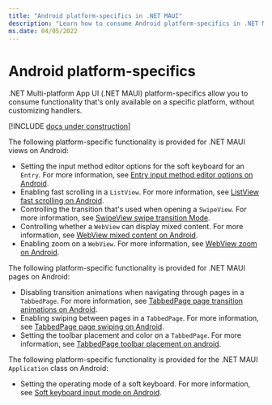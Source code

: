 ```yaml
---
title: "Android platform-specifics in .NET MAUI"
description: "Learn how to consume Android platform-specifics in .NET MAUI apps."
ms.date: 04/05/2022
---
```


# Android platform-specifics

.NET Multi-platform App UI (.NET MAUI) platform-specifics allow you to consume functionality that's only available on a specific platform, without customizing handlers.

[!INCLUDE [docs under construction](~/includes/preview-note.md)]

The following platform-specific functionality is provided for .NET MAUI views on Android:

- Setting the input method editor options for the soft keyboard for an `Entry`. For more information, see [Entry input method editor options on Android](entry-ime-options.md).
- Enabling fast scrolling in a `ListView`. For more information, see [ListView fast scrolling on Android](listview-fast-scrolling.md).
- Controlling the transition that's used when opening a `SwipeView`. For more information, see [SwipeView swipe transition Mode](swipeview-swipetransitionmode.md).
- Controlling whether a `WebView` can display mixed content. For more information, see [WebView mixed content on Android](webview-mixed-content.md).
- Enabling zoom on a `WebView`. For more information, see [WebView zoom on Android](webview-zoom-controls.md).

The following platform-specific functionality is provided for .NET MAUI pages on Android:

- Disabling transition animations when navigating through pages in a `TabbedPage`. For more information, see [TabbedPage page transition animations on Android](tabbedpage-transition-animations.md).
- Enabling swiping between pages in a `TabbedPage`. For more information, see [TabbedPage page swiping on Android](tabbedpage-page-swiping.md).
- Setting the toolbar placement and color on a `TabbedPage`. For more information, see [TabbedPage toolbar placement on android](tabbedpage-toolbar-placement.md).

The following platform-specific functionality is provided for the .NET MAUI `Application` class on Android:

- Setting the operating mode of a soft keyboard. For more information, see [Soft keyboard input mode on Android](soft-keyboard-input-mode.md).
